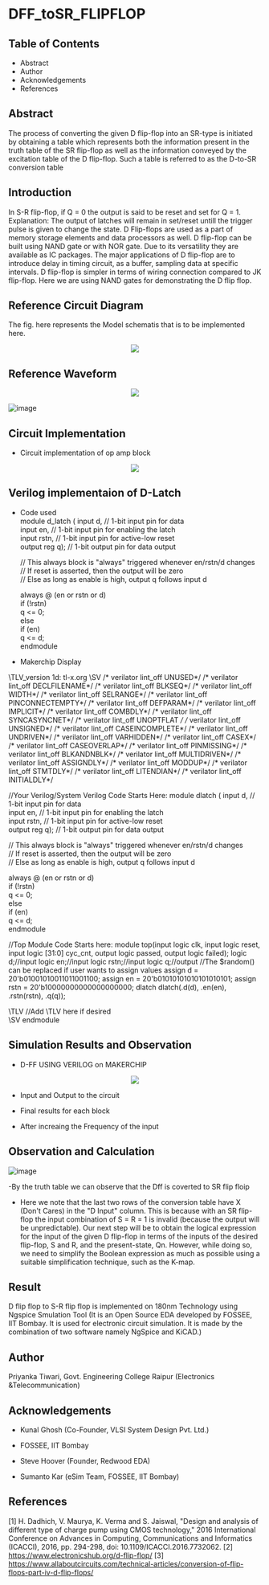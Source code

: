 # DFF_toSR_FLIPFLOP


## Table of Contents

- Abstract 
- Author
- Acknowledgements
- References
## Abstract 
The process of converting the given D flip-flop into an SR-type is initiated by obtaining a table which represents both the information present in the truth table of the SR flip-flop as well as the information conveyed by the excitation table of the D flip-flop. Such a table is referred to as the D-to-SR conversion table
## Introduction
 In S-R flip-flop, if Q = 0 the output is said to be reset and set for Q = 1. Explanation: The output of latches will remain in set/reset untill the trigger pulse is given to change the state. D Flip-flops are used as a part of memory storage elements and data processors as well. D flip-flop can be built using NAND gate or with NOR gate. Due to its versatility they are available as IC packages. The major applications of D flip-flop are to introduce delay in timing circuit, as a buffer, sampling data at specific intervals. D flip-flop is simpler in terms of wiring connection compared to JK flip-flop. Here we are using NAND gates for demonstrating the D flip flop.</br>

## Reference Circuit Diagram

The fig. here represents the Model schematis that is to be implemented here.</br>
<p align="center">
<img src="https://user-images.githubusercontent.com/100523474/157721129-d49ca9a1-64cf-471c-812d-0ed73322f44a.png">
</p>


## Reference Waveform
<p align="center">
  <img src="https://user-images.githubusercontent.com/100523474/157722013-17c35907-fd3e-46ec-96bb-4c9bbb3f00d3.png">
</p>

![image](https://user-images.githubusercontent.com/100523474/157724307-67e30be0-67d6-4339-96a6-1203891ad377.png)





## Circuit Implementation</br>
- Circuit implementation of op amp block</br>
<p align="center">
  <img src="https://user-images.githubusercontent.com/100523474/157722483-52098a3c-0fc4-4861-94f3-426155441663.png">
</p>



## Verilog implementaion of D-Latch</br>
- Code used</br>
module d_latch (  input d,           // 1-bit input pin for data  
                  input en,          // 1-bit input pin for enabling the latch  
                  input rstn,        // 1-bit input pin for active-low reset  
                  output reg q);     // 1-bit output pin for data output  
  
   // This always block is "always" triggered whenever en/rstn/d changes  
   // If reset is asserted, then the output will be zero   
   // Else as long as enable is high, output q follows input d  
  
   always @ (en or rstn or d)  
      if (!rstn)  
         q <= 0;  
      else  
         if (en)  
            q <= d;  
endmodule   
- Makerchip Display</br>

\TLV_version 1d: tl-x.org
\SV
/* verilator lint_off UNUSED*/  /* verilator lint_off DECLFILENAME*/  /* verilator lint_off BLKSEQ*/  /* verilator lint_off WIDTH*/  /* verilator lint_off SELRANGE*/  /* verilator lint_off PINCONNECTEMPTY*/  /* verilator lint_off DEFPARAM*/  /* verilator lint_off IMPLICIT*/  /* verilator lint_off COMBDLY*/  /* verilator lint_off SYNCASYNCNET*/  /* verilator lint_off UNOPTFLAT */  /* verilator lint_off UNSIGNED*/  /* verilator lint_off CASEINCOMPLETE*/  /* verilator lint_off UNDRIVEN*/  /* verilator lint_off VARHIDDEN*/  /* verilator lint_off CASEX*/  /* verilator lint_off CASEOVERLAP*/  /* verilator lint_off PINMISSING*/ /* verilator lint_off BLKANDNBLK*/  /* verilator lint_off MULTIDRIVEN*/  /* verilator lint_off ASSIGNDLY*/  /* verilator lint_off MODDUP*/  /* verilator lint_off STMTDLY*/  /* verilator lint_off LITENDIAN*/  /* verilator lint_off INITIALDLY*/    

//Your Verilog/System Verilog Code Starts Here:
module dlatch (  input d,           // 1-bit input pin for data  
                  input en,          // 1-bit input pin for enabling the latch  
                  input rstn,        // 1-bit input pin for active-low reset  
                  output reg q);     // 1-bit output pin for data output  
  
   // This always block is "always" triggered whenever en/rstn/d changes  
   // If reset is asserted, then the output will be zero   
   // Else as long as enable is high, output q follows input d  
  
   always @ (en or rstn or d)  
      if (!rstn)  
         q <= 0;  
      else  
         if (en)  
            q <= d;  
endmodule  

//Top Module Code Starts here:
	module top(input logic clk, input logic reset, input logic [31:0] cyc_cnt, output logic passed, output logic failed);
		logic  d;//input
		logic  en;//input
		logic  rstn;//input
		logic  q;//output
//The $random() can be replaced if user wants to assign values
		assign d = 20'b01001010011011001100;
		assign en = 20'b01010101010101010101;
		assign rstn = 20'b10000000000000000000;
		dlatch dlatch(.d(d), .en(en), .rstn(rstn), .q(q));
	
\TLV
//Add \TLV here if desired                                     
\SV
endmodule


## Simulation Results and Observation</br>
- D-FF USING VERILOG on MAKERCHIP</br>
<p align="center">
  <img src="https://user-images.githubusercontent.com/86653033/157718393-8cb21aee-2a7e-4536-be97-c5ea37c6bc4c.png">
</p>


- Input and Output to the circuit</br>


- Final results for each block</br>


- After increaing the Frequency of the input</br>



## Observation and Calculation</br>

![image](https://user-images.githubusercontent.com/100523474/157722962-37f0e918-4951-459d-aae0-9fa514f2a0a4.png)

-By the truth table we can observe that the Dff is coverted to SR flip floip  </br>
- Here we note that the last two rows of the conversion table have X (Don't Cares) in the "D Input" column. This is because with an SR flip-flop the input combination of S = R = 1 is invalid (because the output will be unpredictable).
Our next step will be to obtain the logical expression for the input of the given D flip-flop in terms of the inputs of the desired flip-flop, S and R, and the present-state, Qn. However, while doing so, we need to simplify the Boolean expression as much as possible using a suitable simplification technique, such as the K-map. </br>

## Result
D flip flop to S-R flip flop is implemented on 180nm Technology using Ngspice Smulation Tool (It is an Open Source EDA developed by FOSSEE, IIT Bombay. It is used for electronic circuit simulation. It is made by the combination of two software namely NgSpice and KiCAD.)
</br>

## Author

Priyanka Tiwari, Govt. Engineering College Raipur (Electronics &Telecommunication)

## Acknowledgements
- Kunal Ghosh (Co-Founder, VLSI System Design Pvt. Ltd.)

- FOSSEE, IIT Bombay

- Steve Hoover (Founder, Redwood EDA)

- Sumanto Kar (eSim Team, FOSSEE, IIT Bombay)


## References
[1] H. Dadhich, V. Maurya, K. Verma and S. Jaiswal, "Design and analysis of different type of charge pump using CMOS technology," 2016 International Conference on Advances in Computing, Communications and Informatics (ICACCI), 2016, pp. 294-298, doi: 10.1109/ICACCI.2016.7732062.
[2] https://www.electronicshub.org/d-flip-flop/
[3] https://www.allaboutcircuits.com/technical-articles/conversion-of-flip-flops-part-iv-d-flip-flops/
